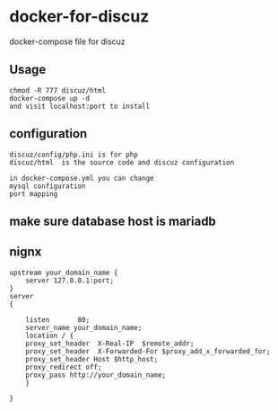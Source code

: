 # docker-for-discuz
docker-compose file for discuz

## Usage
```
chmod -R 777 discuz/html
docker-compose up -d
and visit localhost:port to install
```

## configuration
```
discuz/config/php.ini is for php
discuz/html  is the source code and discuz configuration
```
```
in docker-compose.yml you can change
mysql configuration
port mapping
```

## make sure database host is mariadb


## nignx
```
upstream your_domain_name {
    server 127.0.0.1:port;
}
server
{

    listen       80;
    server_name your_domain_name;
    location / {
    proxy_set_header  X-Real-IP  $remote_addr;
    proxy_set_header  X-Forwarded-For $proxy_add_x_forwarded_for;
    proxy_set_header Host $http_host;
    proxy_redirect off;
    proxy_pass http://your_domain_name;
    }

}
```
